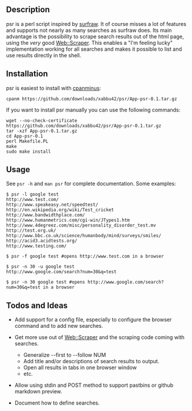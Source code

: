 Description
-----------

psr is a perl script inspired by [surfraw](http://surfraw.alioth.debian.org/). 
It of course misses a lot of features and supports not nearly as many searches as surfraw does. Its main advantage is the possibility to scrape search results out of the html page, using the *very* good [Web::Scraper](http://search.cpan.org/~miyagawa/Web-Scraper/lib/Web/Scraper.pm). This enables a "I'm feeling lucky" implementation working for all searches and makes it possible to list and use results directly in the shell.


Installation
------------

psr is easiest to install with [cpanminus](http://search.cpan.org/~miyagawa/App-cpanminus-1.1006/lib/App/cpanminus.pm):

    cpanm https://github.com/downloads/xabbu42/psr/App-psr-0.1.tar.gz

If you want to install psr manually you can use the following commands:

    wget --no-check-certificate https://github.com/downloads/xabbu42/psr/App-psr-0.1.tar.gz
    tar -xzf App-psr-0.1.tar.gz
    cd App-psr-0.1
    perl Makefile.PL
    make
    sudo make install


Usage
-----

See `psr -h` and `man psr` for complete documentation. Some examples:

    $ psr -l google test
    http://www.test.com/
    http://www.speakeasy.net/speedtest/
    http://en.wikipedia.org/wiki/Test_cricket
    http://www.bandwidthplace.com/
    http://www.humanmetrics.com/cgi-win/JTypes1.htm
    http://www.4degreez.com/misc/personality_disorder_test.mv
    http://test.org.uk/
    http://www.bbc.co.uk/science/humanbody/mind/surveys/smiles/
    http://acid3.acidtests.org/
    http://www.testing.com/

    $ psr -f google test #opens http://www.test.com in a browser

	$ psr -n 30 -u google test
    http://www.google.com/search?num=30&q=test

	$ psr -n 30 google test #opens http://www.google.com/search?num=30&q=test in a browser

Todos and Ideas
---------------

- Add support for a config file, especially to configure the browser command and to add new searches.

- Get more use out of [Web::Scraper](http://search.cpan.org/~miyagawa/Web-Scraper/lib/Web/Scraper.pm) and the scraping code coming with searches. 

  - Generalize --first to --follow NUM
  - Add title and/or descriptions of search results to output.
  - Open all results in tabs in one browser window
  - etc.

- Allow using stdin and POST method to support pastbins or github markdown preview.

- Document how to define searches.
